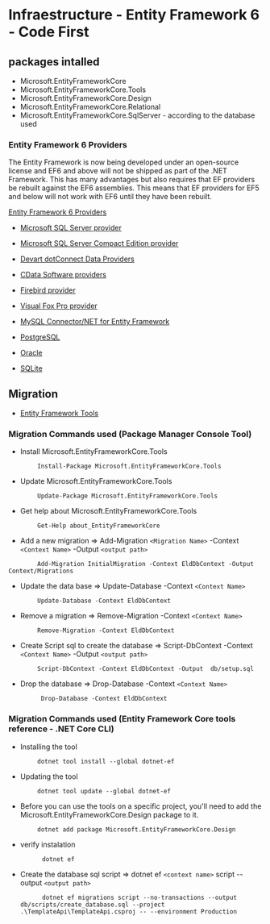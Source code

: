 ﻿# Infraestructure - Entity Framework 6 - Code First

## packages intalled

* Microsoft.EntityFrameworkCore
* Microsoft.EntityFrameworkCore.Tools
* Microsoft.EntityFrameworkCore.Design
* Microsoft.EntityFrameworkCore.Relational
* Microsoft.EntityFrameworkCore.SqlServer - according to the database used

### Entity Framework 6 Providers

The Entity Framework is now being developed under an open-source license and EF6 and above will not be shipped as part of the .NET Framework. This has many advantages but also requires that EF providers be rebuilt against the EF6 assemblies. This means that EF providers for EF5 and below will not work with EF6 until they have been rebuilt.

[Entity Framework 6 Providers](https://docs.microsoft.com/en-us/ef/ef6/fundamentals/providers/)

* [Microsoft SQL Server provider](https://www.nuget.org/packages/EntityFramework)

* [Microsoft SQL Server Compact Edition provider](https://nuget.org/packages/EntityFramework.SqlServerCompact)
* [Devart dotConnect Data Providers](https://www.devart.com/dotconnect/)
* [CData Software providers](https://www.cdata.com/ado/)
* [Firebird provider](https://www.nuget.org/packages/EntityFramework.Firebird/)
* [Visual Fox Pro provider](https://www.nuget.org/packages/VFPEntityFrameworkProvider2/)
* [MySQL Connector/NET for Entity Framework](https://dev.mysql.com/doc/connector-net/en/connector-net-entityframework60.html)
* [PostgreSQL](https://www.nuget.org/packages/EntityFramework6.Npgsql/)
* [Oracle](https://www.nuget.org/packages/Oracle.ManagedDataAccess.EntityFramework/)
* [SQLite](https://www.nuget.org/packages/System.Data.SQLite/)

## Migration

* [Entity Framework Tools](https://docs.microsoft.com/en-us/ef/core/cli/powershell)

### Migration Commands used (Package Manager Console Tool)

* Install Microsoft.EntityFrameworkCore.Tools 
```
        Install-Package Microsoft.EntityFrameworkCore.Tools
```
  
* Update Microsoft.EntityFrameworkCore.Tools 
```
        Update-Package Microsoft.EntityFrameworkCore.Tools
```
  
* Get help about Microsoft.EntityFrameworkCore.Tools 
```
        Get-Help about_EntityFrameworkCore
```

* Add a new migration => Add-Migration `<Migration Name>` -Context `<Context Name>` -Output `<output path>`
```Example
        Add-Migration InitialMigration -Context EldDbContext -Output Context/Migrations
```

* Update the data base => Update-Database -Context `<Context Name>`
```Example
        Update-Database -Context EldDbContext
```

* Remove a migration => Remove-Migration -Context `<Context Name>`
```
        Remove-Migration -Context EldDbContext
```

* Create Script sql to create the database =>  Script-DbContext -Context `<Context Name>` -Output  `<output path>`
```
        Script-DbContext -Context EldDbContext -Output  db/setup.sql
```

* Drop the database =>  Drop-Database -Context `<Context Name>`
```
         Drop-Database -Context EldDbContext
```

### Migration Commands used (Entity Framework Core tools reference - .NET Core CLI)

* Installing the tool
```
        dotnet tool install --global dotnet-ef
```

* Updating the tool
```
        dotnet tool update --global dotnet-ef
```

* Before you can use the tools on a specific project, you'll need to add the Microsoft.EntityFrameworkCore.Design package to it.
```
        dotnet add package Microsoft.EntityFrameworkCore.Design
```

* verify instalation
  ```
        dotnet ef
  ```

* Create the database sql script =>  dotnet ef `<context name>` script --output `<output path>`
  ```
        dotnet ef migrations script --no-transactions --output db/scripts/create_database.sql --project  .\TemplateApi\TemplateApi.csproj -- --environment Production
  ```